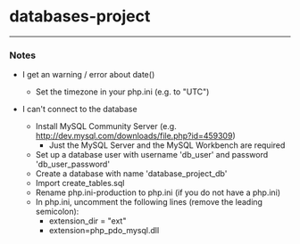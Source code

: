 # databases-project
---
### Notes
- I get an warning / error about date()
  - Set the timezone in your php.ini (e.g. to "UTC")

- I can't connect to the database
  - Install MySQL Community Server (e.g. http://dev.mysql.com/downloads/file.php?id=459309)
    - Just the MySQL Server and the MySQL Workbench are required
  - Set up a database user with username 'db_user' and password 'db_user_password'
  - Create a database with name 'database_project_db'
  - Import create_tables.sql
  - Rename php.ini-production to php.ini (if you do not have a php.ini)
  - In php.ini, uncomment the following lines (remove the leading semicolon):
    - extension_dir = "ext"
    - extension=php_pdo_mysql.dll